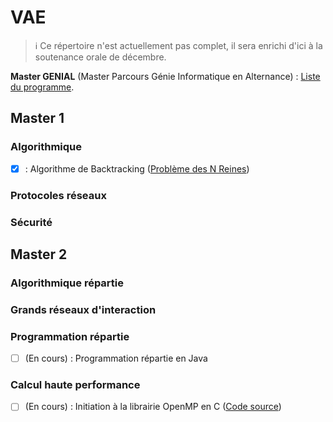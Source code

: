 # VAE

> ℹ️ Ce répertoire n'est actuellement pas complet, il sera enrichi d'ici à la soutenance orale de décembre.

**Master GENIAL** (Master Parcours Génie Informatique en Alternance) : [Liste du programme](http://www.informatique.univ-paris-diderot.fr/formations/masters/genial/accueil).

## Master 1 

### Algorithmique

- [x] : Algorithme de Backtracking ([Problème des N Reines](./Algorithmes/src/main/java/fr/simnbernard/vae/algorithmes/backtracking/NQueensProblem.java))

### Protocoles réseaux

### Sécurité

## Master 2 

### Algorithmique répartie

### Grands réseaux d'interaction

### Programmation répartie

- [ ] (En cours) : Programmation répartie en Java

### Calcul haute performance

- [ ] (En cours) : Initiation à la librairie OpenMP en C ([Code source](./OpenMP/ProgrammeOpenMP.c))

